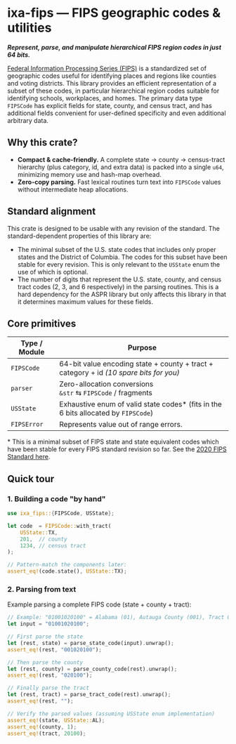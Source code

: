 # ixa-fips — FIPS geographic codes & utilities

***Represent, parse, and manipulate hierarchical FIPS region codes in just 64 bits.***

[Federal Information Processing Series (FIPS)](https://www.census.gov/library/reference/code-lists/ansi.html) is a
standardized set of geographic codes useful for identifying places and regions like counties and voting districts.
This library provides an efficient representation of a subset of these codes, in particular hierarchical region codes
suitable for identifying schools, workplaces, and homes. The primary data type `FIPSCode` has explicit fields for
state, county, and census tract, and has additional fields convenient for user-defined specificity and even additional
arbitrary data.

## Why this crate?

* **Compact & cache-friendly.** A complete state → county → census-tract hierarchy (plus category, id, and extra data)
  is packed into a single `u64`, minimizing memory use and hash-map overhead.
* **Zero-copy parsing.** Fast lexical routines turn text into `FIPSCode` values without intermediate heap allocations.

## Standard alignment

This crate is designed to be usable with any revision of the standard. The standard-dependent properties of this library
are:

* The minimal subset of the U.S. state codes that includes only proper states and the District of Columbia. The codes
  for this subset have been stable for every revision. This is only relevant to the `USState` enum the use of which is
  optional.
* The number of digits that represent the U.S. state, county, and census tract codes (2, 3, and 6 respectively) in the
  parsing routines. This is a hard dependency for the ASPR library but only affects this library in that it determines
  maximum values for these fields.

## Core primitives

| Type / Module | Purpose                                                                                |
| ------------- |----------------------------------------------------------------------------------------|
| `FIPSCode`    | 64-bit value encoding state + county + tract + category + id *(10 spare bits for you)* |
| `parser`      | Zero-allocation conversions <br/>`&str` ⇆ `FIPSCode` / fragments                       |
| `USState`     | Exhaustive enum of valid state codes\* (fits in the 6 bits allocated by `FIPSCode`)    |
| `FIPSError`   | Represents value out of range errors.                                                  |

\* This is a minimal subset of FIPS state and state equivalent codes which have been stable for every FIPS standard
revision so far. See the
[2020 FIPS Standard here](https://www.census.gov/library/reference/code-lists/ansi.html#states).

## Quick tour

### 1. Building a code "by hand"

```rust
use ixa_fips::{FIPSCode, USState};

let code  = FIPSCode::with_tract(
    USState::TX,
    201,  // county
    1234, // census tract
);

// Pattern-match the components later:
assert_eq!(code.state(), USState::TX);
```

### **2. Parsing from text**

Example parsing a complete FIPS code (state + county + tract):

```rust
// Example: "01001020100" = Alabama (01), Autauga County (001), Tract 020100
let input = "01001020100";

// First parse the state
let (rest, state) = parse_state_code(input).unwrap();
assert_eq!(rest, "001020100");

// Then parse the county
let (rest, county) = parse_county_code(rest).unwrap();
assert_eq!(rest, "020100");

// Finally parse the tract
let (rest, tract) = parse_tract_code(rest).unwrap();
assert_eq!(rest, "");

// Verify the parsed values (assuming USState enum implementation)
assert_eq!(state, USState::AL);
assert_eq!(county, 1);
assert_eq!(tract, 20100);
```
